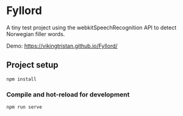 # Fyllord

A tiny test project using the webkitSpeechRecognition API to detect Norwegian filler words.

Demo: https://vikingtristan.github.io/Fyllord/

## Project setup
```
npm install
```

### Compile and hot-reload for development
```
npm run serve
```
